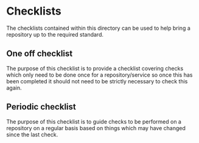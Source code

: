 # Checklists

The checklists contained within this directory can be used to help bring a
repository up to the required standard.

## One off checklist

The purpose of this checklist is to provide a checklist covering checks which
only need to be done once for a repository/service so once this has been
completed it should not need to be strictly necessary to check this again.

## Periodic checklist

The purpose of this checklist is to guide checks to be performed on a
repository on a regular basis based on things which may have changed since
the last check.
